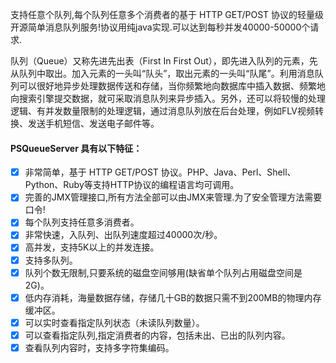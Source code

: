 支持任意个队列,每个队列任意多个消费者的基于 HTTP GET/POST 协议的轻量级开源简单消息队列服务!协议用纯java实现.可以达到每秒并发40000-50000个请求.

队列（Queue）又称先进先出表（First In First Out），即先进入队列的元素，先从队列中取出。加入元素的一头叫“队头”，取出元素的一头叫“队尾”。利用消息队列可以很好地异步处理数据传送和存储，当你频繁地向数据库中插入数据、频繁地向搜索引擎提交数据，就可采取消息队列来异步插入。另外，还可以将较慢的处理逻辑、有并发数量限制的处理逻辑，通过消息队列放在后台处理，例如FLV视频转换、发送手机短信、发送电子邮件等。

#### PSQueueServer 具有以下特征：

+ [x] 非常简单，基于 HTTP GET/POST 协议。PHP、Java、Perl、Shell、Python、Ruby等支持HTTP协议的编程语言均可调用。
+ [x] 完善的JMX管理接口,所有方法全部可以由JMX来管理.为了安全管理方法需要口令!
+ [x] 每个队列支持任意多消费者。
+ [x] 非常快速，入队列、出队列速度超过40000次/秒。
+ [x] 高并发，支持5K以上的并发连接。
+ [x] 支持多队列。
+ [x] 队列个数无限制,只要系统的磁盘空间够用(缺省单个队列占用磁盘空间是2G)。
+ [x] 低内存消耗，海量数据存储，存储几十GB的数据只需不到200MB的物理内存缓冲区。
+ [x] 可以实时查看指定队列状态（未读队列数量）。
+ [x] 可以查看指定队列,指定消费者的内容，包括未出、已出的队列内容。
+ [x] 查看队列内容时，支持多字符集编码。
